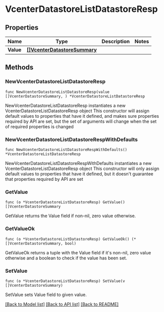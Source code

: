 # VcenterDatastoreListDatastoreResp

## Properties

Name | Type | Description | Notes
------------ | ------------- | ------------- | -------------
**Value** | [**[]VcenterDatastoreSummary**](VcenterDatastoreSummary.md) |  | 

## Methods

### NewVcenterDatastoreListDatastoreResp

`func NewVcenterDatastoreListDatastoreResp(value []VcenterDatastoreSummary, ) *VcenterDatastoreListDatastoreResp`

NewVcenterDatastoreListDatastoreResp instantiates a new VcenterDatastoreListDatastoreResp object
This constructor will assign default values to properties that have it defined,
and makes sure properties required by API are set, but the set of arguments
will change when the set of required properties is changed

### NewVcenterDatastoreListDatastoreRespWithDefaults

`func NewVcenterDatastoreListDatastoreRespWithDefaults() *VcenterDatastoreListDatastoreResp`

NewVcenterDatastoreListDatastoreRespWithDefaults instantiates a new VcenterDatastoreListDatastoreResp object
This constructor will only assign default values to properties that have it defined,
but it doesn't guarantee that properties required by API are set

### GetValue

`func (o *VcenterDatastoreListDatastoreResp) GetValue() []VcenterDatastoreSummary`

GetValue returns the Value field if non-nil, zero value otherwise.

### GetValueOk

`func (o *VcenterDatastoreListDatastoreResp) GetValueOk() (*[]VcenterDatastoreSummary, bool)`

GetValueOk returns a tuple with the Value field if it's non-nil, zero value otherwise
and a boolean to check if the value has been set.

### SetValue

`func (o *VcenterDatastoreListDatastoreResp) SetValue(v []VcenterDatastoreSummary)`

SetValue sets Value field to given value.



[[Back to Model list]](../README.md#documentation-for-models) [[Back to API list]](../README.md#documentation-for-api-endpoints) [[Back to README]](../README.md)


